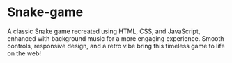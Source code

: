 # Snake-game
A classic Snake game recreated using HTML, CSS, and JavaScript, enhanced with background music for a more engaging experience. Smooth controls, responsive design, and a retro vibe bring this timeless game to life on the web!
